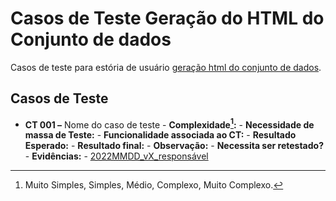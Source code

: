 # Casos de Teste Geração do HTML do Conjunto de dados

Casos de teste para estória de usuário [geração html do conjunto de dados](../../estorias_de_usuarios/09_geracao_html_do_conjunto).

## Casos de Teste

- **CT 001 –** Nome do caso de teste
      - **Complexidade[^¹]:**
      - **Necessidade de massa de Teste:**
      - **Funcionalidade associada ao CT:**
      - **Resultado Esperado:**
      - **Resultado final:**
      - **Observação:**
      - **Necessita ser retestado?**
      - **Evidências:**
        - [2022MMDD_vX_responsável]()

[^¹]: Muito Simples, Simples, Médio, Complexo, Muito Complexo.